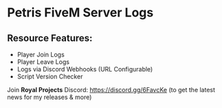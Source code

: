 # Petris FiveM Server Logs 

## Resource Features:

- Player Join Logs
- Player Leave Logs
- Logs via Discord Webhooks (URL Configurable)
- Script Version Checker


Join **Royal Projects** Discord: https://discord.gg/6FavcKe (to get the latest news for my releases & more)
